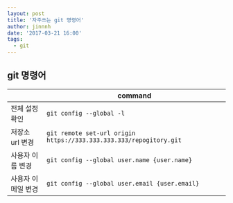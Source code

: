 ```yaml
---
layout: post
title: '자주쓰는 git 명령어'
author: jinnnh
date: '2017-03-21 16:00'
tags:
  - git
---
```


## git 명령어

|  | command |
|-|-|
| 전체 설정 확인 |  `git config --global -l` |
| 저장소 url 변경 |  `git remote set-url origin https://333.333.333.333/repogitory.git` |
| 사용자 이름 변경 |  `git config --global user.name {user.name}` |
| 사용자 이메일 변경 |  `git config --global user.email {user.email}` |
